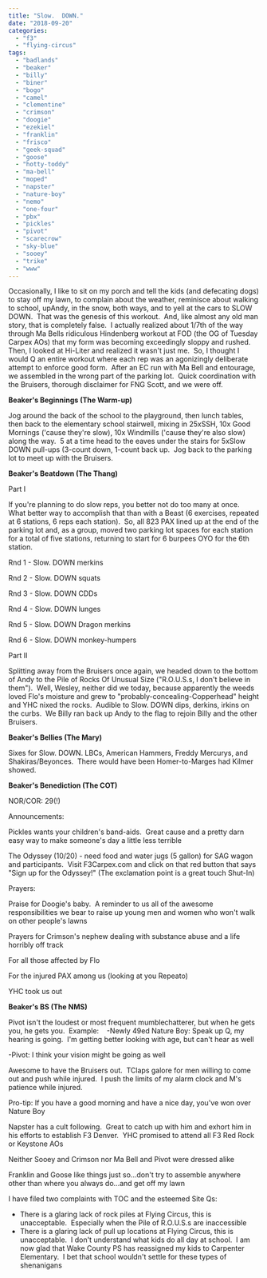 ```yaml
---
title: "Slow.  DOWN."
date: "2018-09-20"
categories: 
  - "f3"
  - "flying-circus"
tags: 
  - "badlands"
  - "beaker"
  - "billy"
  - "biner"
  - "bogo"
  - "camel"
  - "clementine"
  - "crimson"
  - "doogie"
  - "ezekiel"
  - "franklin"
  - "frisco"
  - "geek-squad"
  - "goose"
  - "hotty-toddy"
  - "ma-bell"
  - "moped"
  - "napster"
  - "nature-boy"
  - "nemo"
  - "one-four"
  - "pbx"
  - "pickles"
  - "pivot"
  - "scarecrow"
  - "sky-blue"
  - "sooey"
  - "trike"
  - "www"
---
```


Occasionally, I like to sit on my porch and tell the kids (and defecating dogs) to stay off my lawn, to complain about the weather, reminisce about walking to school, upAndy, in the snow, both ways, and to yell at the cars to SLOW DOWN.  That was the genesis of this workout.  And, like almost any old man story, that is completely false.  I actually realized about 1/7th of the way through Ma Bells ridiculous Hindenberg workout at FOD (the OG of Tuesday Carpex AOs) that my form was becoming exceedingly sloppy and rushed.  Then, I looked at Hi-Liter and realized it wasn't just me.  So, I thought I would Q an entire workout where each rep was an agonizingly deliberate attempt to enforce good form.  After an EC run with Ma Bell and entourage, we assembled in the wrong part of the parking lot.  Quick coordination with the Bruisers, thorough disclaimer for FNG Scott, and we were off.

**Beaker's Beginnings (The Warm-up)**

Jog around the back of the school to the playground, then lunch tables, then back to the elementary school stairwell, mixing in 25xSSH, 10x Good Mornings ('cause they're slow), 10x Windmills ('cause they're also slow) along the way.  5 at a time head to the eaves under the stairs for 5xSlow DOWN pull-ups (3-count down, 1-count back up.  Jog back to the parking lot to meet up with the Bruisers.

**Beaker's Beatdown (The Thang)**

Part I

If you're planning to do slow reps, you better not do too many at once.  What better way to accomplish that than with a Beast (6 exercises, repeated at 6 stations, 6 reps each station).  So, all 823 PAX lined up at the end of the parking lot and, as a group, moved two parking lot spaces for each station for a total of five stations, returning to start for 6 burpees OYO for the 6th station.

Rnd 1 - Slow. DOWN merkins

Rnd 2 - Slow. DOWN squats

Rnd 3 - Slow. DOWN CDDs

Rnd 4 - Slow. DOWN lunges

Rnd 5 - Slow. DOWN Dragon merkins

Rnd 6 - Slow. DOWN monkey-humpers

Part II

Splitting away from the Bruisers once again, we headed down to the bottom of Andy to the Pile of Rocks Of Unusual Size ("R.O.U.S.s, I don't believe in them").  Well, Wesley, neither did we today, because apparently the weeds loved Flo's moisture and grew to "probably-concealing-Copperhead" height and YHC nixed the rocks.  Audible to Slow. DOWN dips, derkins, irkins on the curbs.  We Billy ran back up Andy to the flag to rejoin Billy and the other Bruisers.

**Beaker's Bellies (The Mary)**

Sixes for Slow. DOWN. LBCs, American Hammers, Freddy Mercurys, and Shakiras/Beyonces.  There would have been Homer-to-Marges had Kilmer showed.

**Beaker's Benediction (The COT)**

NOR/COR: 29(!)

Announcements:

Pickles wants your children's band-aids.  Great cause and a pretty darn easy way to make someone's day a little less terrible

The Odyssey (10/20) - need food and water jugs (5 gallon) for SAG wagon and participants.  Visit F3Carpex.com and click on that red button that says "Sign up for the Odyssey!" (The exclamation point is a great touch Shut-In)

Prayers:

Praise for Doogie's baby.  A reminder to us all of the awesome responsibilities we bear to raise up young men and women who won't walk on other people's lawns

Prayers for Crimson's nephew dealing with substance abuse and a life horribly off track

For all those affected by Flo

For the injured PAX among us (looking at you Repeato)

YHC took us out

**Beaker's BS (The NMS)**

Pivot isn't the loudest or most frequent mumblechatterer, but when he gets you, he gets you.  Example:    -Newly 49ed Nature Boy: Speak up Q, my hearing is going.  I'm getting better looking with age, but can't hear as well

\-Pivot: I think your vision might be going as well

Awesome to have the Bruisers out.  TClaps galore for men willing to come out and push while injured.  I push the limits of my alarm clock and M's patience while injured.

Pro-tip: If you have a good morning and have a nice day, you've won over Nature Boy

Napster has a cult following.  Great to catch up with him and exhort him in his efforts to establish F3 Denver.  YHC promised to attend all F3 Red Rock or Keystone AOs

Neither Sooey and Crimson nor Ma Bell and Pivot were dressed alike

Franklin and Goose like things just so...don't try to assemble anywhere other than where you always do...and get off my lawn

I have filed two complaints with TOC and the esteemed Site Qs:

- There is a glaring lack of rock piles at Flying Circus, this is unacceptable.  Especially when the Pile of R.O.U.S.s are inaccessible
- There is a glaring lack of pull up locations at Flying Circus, this is unacceptable.  I don't understand what kids do all day at school.  I am now glad that Wake County PS has reassigned my kids to Carpenter Elementary.  I bet that school wouldn't settle for these types of shenanigans
